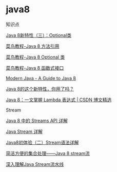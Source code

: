 # java8

知识点

[Java 8新特性（三）：Optional类](https://lw900925.github.io/java/java8-optional.html)

[菜鸟教程-Java 8 方法引用](https://www.runoob.com/java/java8-method-references.html)

[菜鸟教程-Java 8 Optional 类](https://www.runoob.com/java/java8-optional-class.html)

[菜鸟教程-Java 8 函数式接口](https://www.runoob.com/java/java8-functional-interfaces.html)

[Modern Java - A Guide to Java 8](https://github.com/winterbe/java8-tutorial)

[Java 8的这个新特性，你用了吗？](https://mp.weixin.qq.com/s/252Uay68lH39sGh80rnbGg)

[Java 8：一文掌握 Lambda 表达式 | CSDN 博文精选](https://mp.weixin.qq.com/s/8k92CCGg9I6EAR7pAq698A)

Stream

[Java 8 中的 Streams API 详解](https://www.ibm.com/developerworks/cn/java/j-lo-java8streamapi/index.html)

[Java Stream 详解](https://colobu.com/2016/03/02/Java-Stream/)

[Java8初体验（二）Stream语法详解](http://ifeve.com/stream/)

[简洁方便的集合处理——Java 8 stream流](https://segmentfault.com/a/1190000019574204?utm_source=weekly&utm_medium=email&utm_campaign=email_weekly)

[深入理解Java Stream流水线](https://www.cnblogs.com/CarpenterLee/p/6637118.html)





